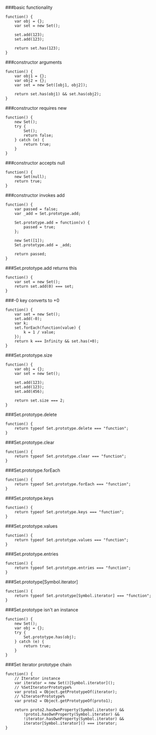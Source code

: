 ###basic functionality
          
```
function() {
    var obj = {};
    var set = new Set();

    set.add(123);
    set.add(123);

    return set.has(123);
}
```
###constructor arguments
          
```
function() {
    var obj1 = {};
    var obj2 = {};
    var set = new Set([obj1, obj2]);

    return set.has(obj1) && set.has(obj2);
}
```
###constructor requires new
          
```
function() {
    new Set();
    try {
        Set();
        return false;
    } catch (e) {
        return true;
    }
}
```
###constructor accepts null
          
```
function() {
    new Set(null);
    return true;
}
```
###constructor invokes add
          
```
function() {
    var passed = false;
    var _add = Set.prototype.add;

    Set.prototype.add = function(v) {
        passed = true;
    };

    new Set([1]);
    Set.prototype.add = _add;

    return passed;
}
```
###Set.prototype.add returns this
          
```
function() {
    var set = new Set();
    return set.add(0) === set;
}
```
###-0 key converts to +0
          
```
function() {
    var set = new Set();
    set.add(-0);
    var k;
    set.forEach(function(value) {
        k = 1 / value;
    });
    return k === Infinity && set.has(+0);
}
```
###Set.prototype.size
          
```
function() {
    var obj = {};
    var set = new Set();

    set.add(123);
    set.add(123);
    set.add(456);

    return set.size === 2;
}
```
###Set.prototype.delete
          
```
function() {
    return typeof Set.prototype.delete === "function";
}
```
###Set.prototype.clear
          
```
function() {
    return typeof Set.prototype.clear === "function";
}
```
###Set.prototype.forEach
          
```
function() {
    return typeof Set.prototype.forEach === "function";
}
```
###Set.prototype.keys
          
```
function() {
    return typeof Set.prototype.keys === "function";
}
```
###Set.prototype.values
          
```
function() {
    return typeof Set.prototype.values === "function";
}
```
###Set.prototype.entries
          
```
function() {
    return typeof Set.prototype.entries === "function";
}
```
###Set.prototype[Symbol.iterator]
          
```
function() {
    return typeof Set.prototype[Symbol.iterator] === "function";
}
```
###Set.prototype isn't an instance
          
```
function() {
    new Set();
    var obj = {};
    try {
        Set.prototype.has(obj);
    } catch (e) {
        return true;
    }
}
```
###Set iterator prototype chain
          
```
function() {
    // Iterator instance
    var iterator = new Set()[Symbol.iterator]();
    // %SetIteratorPrototype%
    var proto1 = Object.getPrototypeOf(iterator);
    // %IteratorPrototype%
    var proto2 = Object.getPrototypeOf(proto1);

    return proto2.hasOwnProperty(Symbol.iterator) &&
        !proto1.hasOwnProperty(Symbol.iterator) &&
        !iterator.hasOwnProperty(Symbol.iterator) &&
        iterator[Symbol.iterator]() === iterator;
}
```
